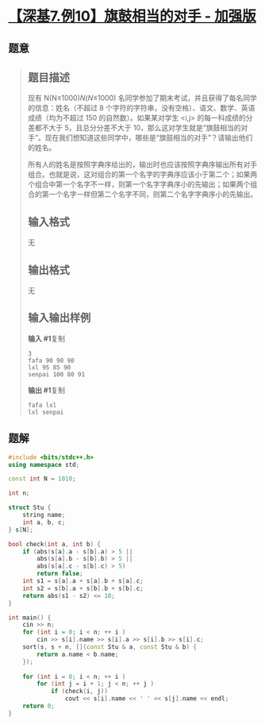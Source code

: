 #  [【深基7.例10】旗鼓相当的对手 - 加强版](https://www.luogu.com.cn/problem/P5741)

## 题意

>   ## 题目描述
>
>   现有 N(N≤1000)*N*(*N*≤1000) 名同学参加了期末考试，并且获得了每名同学的信息：姓名（不超过 8 个字符的字符串，没有空格）、语文、数学、英语成绩（均为不超过 150 的自然数）。如果某对学生 <i,j> 的每一科成绩的分差都不大于 5，且总分分差不大于 10，那么这对学生就是“旗鼓相当的对手”。现在我们想知道这些同学中，哪些是“旗鼓相当的对手”？请输出他们的姓名。
>
>   所有人的姓名是按照字典序给出的，输出时也应该按照字典序输出所有对手组合。也就是说，这对组合的第一个名字的字典序应该小于第二个；如果两个组合中第一个名字不一样，则第一个名字字典序小的先输出；如果两个组合的第一个名字一样但第二个名字不同，则第二个名字字典序小的先输出。
>
>   ## 输入格式
>
>   无
>
>   ## 输出格式
>
>   无
>
>   ## 输入输出样例
>
>   **输入 #1**复制
>
>   ```
>   3
>   fafa 90 90 90
>   lxl 95 85 90
>   senpai 100 80 91
>   ```
>
>   **输出 #1**复制
>
>   ```
>   fafa lxl
>   lxl senpai
>   ```

## 题解



```c++
#include <bits/stdc++.h>
using namespace std;

const int N = 1010;

int n;

struct Stu {
    string name;
    int a, b, c;
} s[N];

bool check(int a, int b) {
    if (abs(s[a].a - s[b].a) > 5 || 
        abs(s[a].b - s[b].b) > 5 || 
        abs(s[a].c - s[b].c) > 5)
        return false;
    int s1 = s[a].a + s[a].b + s[a].c;
    int s2 = s[b].a + s[b].b + s[b].c;
    return abs(s1 - s2) <= 10;
}

int main() {
    cin >> n;
    for (int i = 0; i < n; ++ i )
        cin >> s[i].name >> s[i].a >> s[i].b >> s[i].c;
    sort(s, s + n, [](const Stu & a, const Stu & b) {
        return a.name < b.name;
    });
    
    for (int i = 0; i < n; ++ i )
        for (int j = i + 1; j < n; ++ j )
            if (check(i, j))
                cout << s[i].name << ' ' << s[j].name << endl;
    return 0;
}
```



```python3

```

